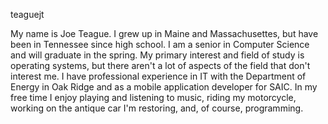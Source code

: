 teaguejt

My name is Joe Teague. I grew up in Maine and Massachusettes, but have been in Tennessee since high school. I am a senior in Computer Science and will graduate in the spring. My primary interest and field of study is operating systems, but there aren't a lot of aspects of the field that don't interest me. I have professional experience in IT with the Department of Energy in Oak Ridge and as a mobile application developer for SAIC. In my free time I enjoy playing and listening to music, riding my motorcycle, working on the antique car I'm restoring, and, of course, programming.
